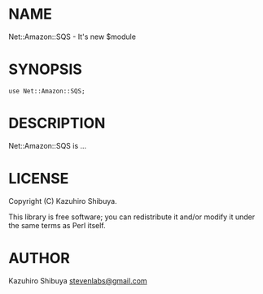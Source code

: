 # NAME

Net::Amazon::SQS - It's new $module

# SYNOPSIS

    use Net::Amazon::SQS;

# DESCRIPTION

Net::Amazon::SQS is ...

# LICENSE

Copyright (C) Kazuhiro Shibuya.

This library is free software; you can redistribute it and/or modify
it under the same terms as Perl itself.

# AUTHOR

Kazuhiro Shibuya <stevenlabs@gmail.com>
